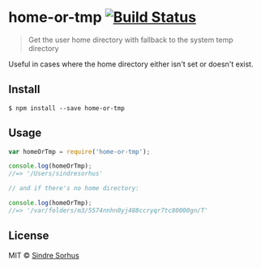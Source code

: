 # home-or-tmp [![Build Status](https://travis-ci.org/sindresorhus/home-or-tmp.svg?branch=master)](https://travis-ci.org/sindresorhus/home-or-tmp)

> Get the user home directory with fallback to the system temp directory

Useful in cases where the home directory either isn't set or doesn't exist.


## Install

```
$ npm install --save home-or-tmp
```


## Usage

```js
var homeOrTmp = require('home-or-tmp');

console.log(homeOrTmp);
//=> '/Users/sindresorhus'

// and if there's no home directory:

console.log(homeOrTmp);
//=> '/var/folders/m3/5574nnhn0yj488ccryqr7tc80000gn/T'
```


## License

MIT © [Sindre Sorhus](http://sindresorhus.com)
